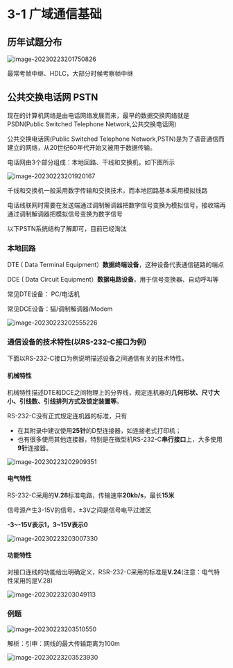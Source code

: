 # 3-1 广域通信基础

## 历年试题分布

![image-20230223201750826](https://img.yatjay.top/md/image-20230223201750826.png)

最常考帧中继、HDLC，大部分时候考察帧中继

## 公共交换电话网 PSTN

现在的计算机网络是由电话网络发展而来，最早的数据交换网络就是PSDN(Public Switched Telephone Network,公共交换电话网)

公共交换电话网(Public Switched Telephone Network,PSTN)是为了语音通信而建立的网络，从20世纪60年代开始又被用于数据传输。

电话网由3个部分组成︰本地回路、干线和交换机，如下图所示

![image-20230223201920167](https://img.yatjay.top/md/image-20230223201920167.png)

千线和交换机一般采用数字传输和交换技术，而本地回路基本采用模拟线路

电话线联网时需要在发送端通过调制解调器把数字信号变换为模拟信号，接收端再通过调制解调器把模拟信号变换为数字信号

以下PSTN系统结构了解即可，目前已经淘汰

###  本地回路

DTE ( Data Terminal Equipment）**数据终端设备**，这种设备代表通信链路的端点

DCE ( Data Circuit Equipment）**数据电路设备**，用于信号变换器、自动呼叫等

常见DTE设备： PC/电话机

常见DCE设备：猫/调制解调器/Modem

![image-20230223202555226](https://img.yatjay.top/md/image-20230223202555226.png)

### 通信设备的技术特性(以RS-232-C接口为例)

下面以RS-232-C接口为例说明描述设备之间通信有关的技术特性。

#### 机械特性

机械特性描述DTE和DCE之间物理上的分界线，规定连机器的**几何形状、尺寸大小、引线数、引线排列方式及锁定装置等**。

RS-232-C没有正式规定连机器的标准，只有

- 在其附录中建议使用**25针**的D型连接器，如连接老式打印机；
- 也有很多使用其他连接器，特别是在微型机RS-232-C**串行接口**上，大多使用**9针**连接器。

![image-20230223202909351](https://img.yatjay.top/md/image-20230223202909351.png)

#### 电气特性

 RS-232-C采用的**V.28**标准电路，传输速率**20kb/s**，最长**15米**

信号源产生3-15V的信号，±3V之间是信号电平过渡区

**-3\~-15V表示1，3\~15V表示0**

![image-20230223203007330](https://img.yatjay.top/md/image-20230223203007330.png)

#### 功能特性

对接口连线的功能给出明确定义，RSR-232-C采用的标准是**V.24**(注意：电气特性采用的是V.28)

![image-20230223203049113](https://img.yatjay.top/md/image-20230223203049113.png)

### 例题

![image-20230223203510550](https://img.yatjay.top/md/image-20230223203510550.png)

解析：引申：网线的最大传输距离为100m

![image-20230223203523930](https://img.yatjay.top/md/image-20230223203523930.png)




